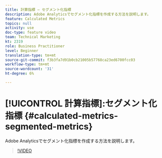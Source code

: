 ```yaml
---
title: 計算指標 — セグメント化指標
description: Adobe Analyticsでセグメント化指標を作成する方法を説明します。
feature: Calculated Metrics
topics: null
activity: use
doc-type: feature video
team: Technical Marketing
kt: 2319
role: Business Practitioner
level: Beginner
translation-type: tm+mt
source-git-commit: f3b3fa7d91b0cb21005b57768ca23ed6700fcc03
workflow-type: tm+mt
source-wordcount: '31'
ht-degree: 6%

---
```



# [!UICONTROL 計算指標]:セグメント化指標  {#calculated-metrics-segmented-metrics}

Adobe Analyticsでセグメント化指標を作成する方法を説明します。

>[!VIDEO](https://video.tv.adobe.com/v/25409/?quality=12)
